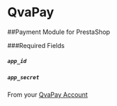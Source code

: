# QvaPay

##Payment Module for PrestaShop

###Required Fields
##### `app_id`
##### `app_secret`

From your <a href="https://qvapay.com/apps">QvaPay Account</a>